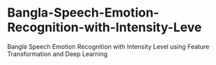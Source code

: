 # Bangla-Speech-Emotion-Recognition-with-Intensity-Leve
Bangla Speech Emotion Recognition with Intensity Level using Feature Transformation and Deep Learning
